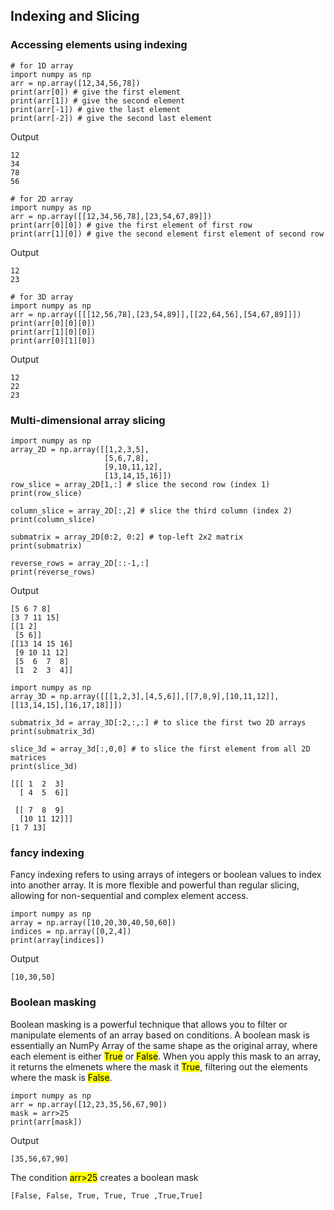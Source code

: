 ## Indexing and Slicing
### Accessing elements using indexing
```
# for 1D array
import numpy as np
arr = np.array([12,34,56,78])
print(arr[0]) # give the first element
print(arr[1]) # give the second element
print(arr[-1]) # give the last element
print(arr[-2]) # give the second last element
```
Output
```
12
34
78
56
```
```
# for 2D array
import numpy as np
arr = np.array([[12,34,56,78],[23,54,67,89]])
print(arr[0][0]) # give the first element of first row
print(arr[1][0]) # give the second element first element of second row
```
Output
```
12
23
```
```
# for 3D array
import numpy as np
arr = np.array([[[12,56,78],[23,54,89]],[[22,64,56],[54,67,89]]])
print(arr[0][0][0]) 
print(arr[1][0][0])
print(arr[0][1][0])
```
Output
```
12
22
23
```
### Multi-dimensional array slicing
```
import numpy as np
array_2D = np.array([[1,2,3,5],
                     [5,6,7,8],
                     [9,10,11,12],
                     [13,14,15,16]])
row_slice = array_2D[1,:] # slice the second row (index 1)
print(row_slice)

column_slice = array_2D[:,2] # slice the third column (index 2)
print(column_slice)

submatrix = array_2D[0:2, 0:2] # top-left 2x2 matrix
print(submatrix)

reverse_rows = array_2D[::-1,:]
print(reverse_rows)
```
Output
```
[5 6 7 8]
[3 7 11 15]
[[1 2]
 [5 6]]
[[13 14 15 16]
 [9 10 11 12]
 [5  6  7  8]
 [1  2  3  4]]
```
```
import numpy as np
array_3D = np.array([[[1,2,3],[4,5,6]],[[7,8,9],[10,11,12]],[[13,14,15],[16,17,18]]])

submatrix_3d = array_3D[:2,:,:] # to slice the first two 2D arrays
print(submatrix_3d)

slice_3d = array_3d[:,0,0] # to slice the first element from all 2D matrices
print(slice_3d)
```
```
[[[ 1  2  3]
  [ 4  5  6]]

 [[ 7  8  9]
  [10 11 12]]]
[1 7 13]
```
### fancy indexing
Fancy indexing refers to using arrays of integers or boolean values to index into another array. It is more flexible and powerful than regular slicing, allowing for non-sequential and complex element access.
```
import numpy as np
array = np.array([10,20,30,40,50,60])
indices = np.array([0,2,4])
print(array[indices])
```
Output
```
[10,30,50]
```
### Boolean masking
Boolean masking is a powerful technique that allows you to filter or manipulate elements of an array based on conditions. A boolean mask is essentially an NumPy Array of the same shape as the original array, where each element is either <mark>True</mark> or <mark>False</mark>. When you apply this mask to an array, it returns the elmenets where the mask it <mark>True</mark>, filtering out the elements where the mask is <mark>False</mark>.

```
import numpy as np
arr = np.array([12,23,35,56,67,90])
mask = arr>25
print(arr[mask])
```
Output
```
[35,56,67,90]
```
The condition <mark>arr>25</mark> creates a boolean mask
```
[False, False, True, True, True ,True,True]
```


